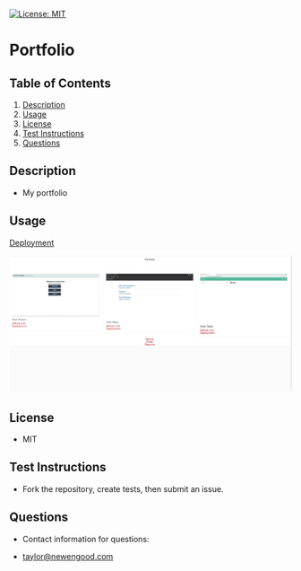 [![License: MIT](https://img.shields.io/badge/License-MIT-yellow.svg)](https://opensource.org/licenses/MIT)
# Portfolio

## Table of Contents
  
1. [Description](#description)
2. [Usage](#usage)
3. [License](#license)
4. [Test Instructions](#test-instructions)
5. [Questions](#questions)
  
## Description

* My portfolio
  

## Usage

[Deployment](https://newengood.github.io/portfolio/)

![usage](./docs/files/portfolio.png)

## License
  
* MIT
  

## Test Instructions

* Fork the repository, create tests, then submit an issue.
  
## Questions

* Contact information for questions:

* taylor@newengood.com


  
  
